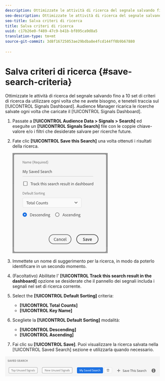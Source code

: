 ```yaml
---
description: Ottimizzate le attività di ricerca del segnale salvando fino a 10 set di criteri di ricerca da utilizzare ogni volta che ne avete bisogno, e teneteli traccia sul dashboard. Audience Manager ricarica le ricerche salvate ogni volta che caricate il dashboard.
seo-description: Ottimizzate le attività di ricerca del segnale salvando fino a 10 set di criteri di ricerca da utilizzare ogni volta che ne avete bisogno, e teneteli traccia sul dashboard. Audience Manager ricarica le ricerche salvate ogni volta che caricate il dashboard.
seo-title: Salva criteri di ricerca
title: Salva criteri di ricerca
uuid: c17b26e0-f489-47c9-b41b-bf895ca9d8a5
translation-type: tm+mt
source-git-commit: 3d8f16725053ae29bdba8e4fcd144ff0b9b67880

---
```



# Salva criteri di ricerca {#save-search-criteria}

Ottimizzate le attività di ricerca del segnale salvando fino a 10 set di criteri di ricerca da utilizzare ogni volta che ne avete bisogno, e teneteli traccia sul [!UICONTROL Signals Dashboard]. Audience Manager ricarica le ricerche salvate ogni volta che caricate il [!UICONTROL Signals Dashboard].

1. Passate a **[!UICONTROL Audience Data > Signals > Search]** ed eseguite un **[!UICONTROL Signals Search]** file con le coppie chiave-valore e/o i filtri che desiderate salvare per ricerche future.
1. Fate clic **[!UICONTROL Save this Search]** una volta ottenuti i risultati della ricerca.

   ![Risultato del passaggio](assets/save-search-criteria.png)
1. Immettete un nome di suggerimento per la ricerca, in modo da poterlo identificare in un secondo momento.
1. (Facoltativo) Abilitate l' **[!UICONTROL Track this search result in the dashboard]** opzione se desiderate che il pannello dei segnali includa i segnali nel set di ricerca corrente.
1. Select the **[!UICONTROL Default Sorting]** criteria:
   * **[!UICONTROL Total Counts]**
   * **[!UICONTROL Key Name]**
1. Scegliete la **[!UICONTROL Default Sorting]** modalità:
   * **[!UICONTROL Descending]**
   * **[!UICONTROL Ascending]**
1. Fai clic su **[!UICONTROL Save]**. Puoi visualizzare la ricerca salvata nella [!UICONTROL Saved Search] sezione e utilizzarla quando necessario.

![ricerca salvata](assets/saved-search.png)
